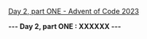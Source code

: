 [Day 2, part ONE - Advent of Code 2023](https://adventofcode.com/2023/day/2)

**--- Day 2, part ONE : XXXXXX ---**

